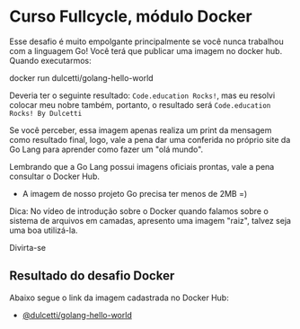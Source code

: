 # Curso Fullcycle, módulo Docker

Esse desafio é muito empolgante principalmente se você nunca trabalhou com a linguagem Go! Você terá que publicar uma imagem no docker hub. Quando executarmos:

docker run dulcetti/golang-hello-world

Deveria ter o seguinte resultado: `Code.education Rocks!`, mas eu resolvi colocar meu nobre também, portanto, o resultado será `Code.education Rocks! By Dulcetti`

Se você perceber, essa imagem apenas realiza um print da mensagem como resultado final, logo, vale a pena dar uma conferida no próprio site da Go Lang para aprender como fazer um "olá mundo".

Lembrando que a Go Lang possui imagens oficiais prontas, vale a pena consultar o Docker Hub.

- A imagem de nosso projeto Go precisa ter menos de 2MB =)

Dica: No vídeo de introdução sobre o Docker quando falamos sobre o sistema de arquivos em camadas, apresento uma imagem "raiz", talvez seja uma boa utilizá-la.

Divirta-se

## Resultado do desafio Docker

Abaixo segue o link da imagem cadastrada no Docker Hub:

- [@dulcetti/golang-hello-world](https://hub.docker.com/repository/docker/dulcetti/golang-hello-world)
